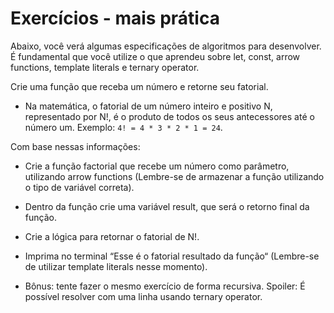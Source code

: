# Exercícios - mais prática

Abaixo, você verá algumas especificações de algoritmos para desenvolver. É fundamental que você utilize o que aprendeu sobre let, const, arrow functions, template literals e ternary operator.

Crie uma função que receba um número e retorne seu fatorial.

- Na matemática, o fatorial de um número inteiro e positivo N, representado por N!, é o produto de todos os seus antecessores até o número um. Exemplo: `4! = 4 * 3 * 2 * 1 = 24`.

Com base nessas informações:

- Crie a função factorial que recebe um número como parâmetro, utilizando arrow functions (Lembre-se de armazenar a função utilizando o tipo de variável correta).

- Dentro da função crie uma variável result, que será o retorno final da função.

- Crie a lógica para retornar o fatorial de N!.

- Imprima no terminal “Esse é o fatorial resultado da função“ (Lembre-se de utilizar template literals nesse momento).

- Bônus: tente fazer o mesmo exercício de forma recursiva. Spoiler: É possível resolver com uma linha usando ternary operator.
